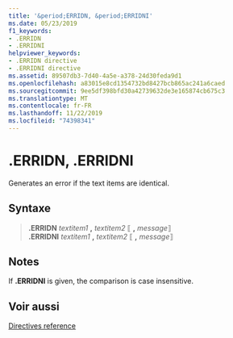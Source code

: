 ```yaml
---
title: '&period;ERRIDN, &period;ERRIDNI'
ms.date: 05/23/2019
f1_keywords:
- .ERRIDN
- .ERRIDNI
helpviewer_keywords:
- .ERRIDN directive
- .ERRIDNI directive
ms.assetid: 89507db3-7d40-4a5e-a378-24d30feda9d1
ms.openlocfilehash: a83015e8cd1354732bd8427bcb865ac241a6caed
ms.sourcegitcommit: 9ee5df398bfd30a42739632de3e165874cb675c3
ms.translationtype: MT
ms.contentlocale: fr-FR
ms.lasthandoff: 11/22/2019
ms.locfileid: "74398341"
---
```

# <a name="perioderridn-perioderridni"></a>&period;ERRIDN, &period;ERRIDNI

Generates an error if the text items are identical.

## <a name="syntax"></a>Syntaxe

> **.ERRIDN** *textitem1* __,__ *textitem2* ⟦ __,__ *message*⟧\
> **.ERRIDNI** *textitem1* __,__ *textitem2* ⟦ __,__ *message*⟧

## <a name="remarks"></a>Notes

If **&period;ERRIDNI** is given, the comparison is case insensitive.

## <a name="see-also"></a>Voir aussi

[Directives reference](../../assembler/masm/directives-reference.md)

